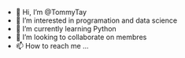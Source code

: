 - 👋 Hi, I’m @TommyTay
- 👀 I’m interested in programation and data science
- 🌱 I’m currently learning Python
- 💞️ I’m looking to collaborate on membres
- 📫 How to reach me ...

<!---
TommyTay/TommyTay is a ✨ special ✨ repository because its `README.md` (this file) appears on your GitHub profile.
You can click the Preview link to take a look at your changes.
--->
